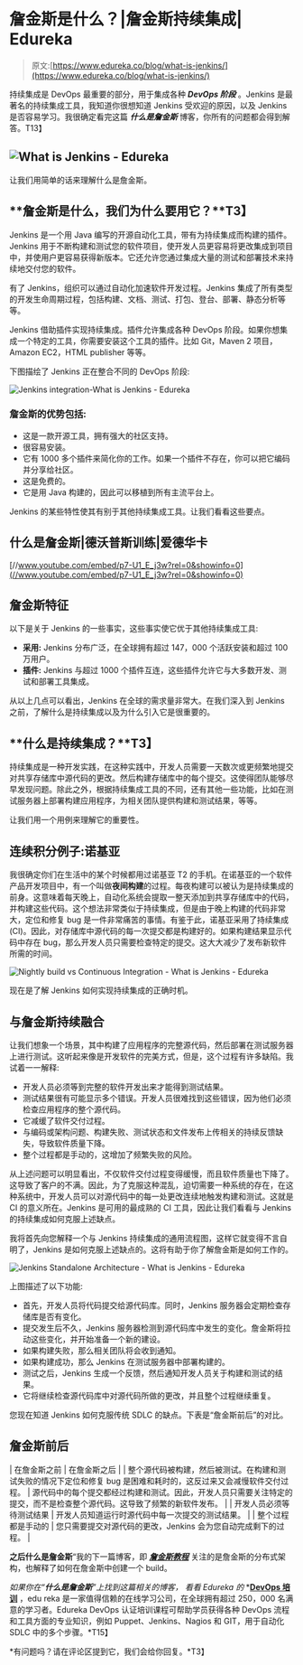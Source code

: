 # 詹金斯是什么？|詹金斯持续集成| Edureka

> 原文:[https://www.edureka.co/blog/what-is-jenkins/](https://www.edureka.co/blog/what-is-jenkins/)

持续集成是 DevOps 最重要的部分，用于集成各种 ***DevOps 阶段*** 。Jenkins 是最著名的持续集成工具，我知道你很想知道 Jenkins 受欢迎的原因，以及 Jenkins 是否容易学习。我很确定看完这篇 ***什么是詹金斯*** 博客，你所有的问题都会得到解答。T13】

## ![What is Jenkins - Edureka](../Images/0abb7478b15876b8414a5365db057398.png)

让我们用简单的话来理解什么是詹金斯。

## **詹金斯是什么，我们为什么要用它？**T3】

Jenkins 是一个用 Java 编写的开源自动化工具，带有为持续集成而构建的插件。Jenkins 用于不断构建和测试您的软件项目，使开发人员更容易将更改集成到项目中，并使用户更容易获得新版本。它还允许您通过集成大量的测试和部署技术来持续地交付您的软件。

有了 Jenkins，组织可以通过自动化加速软件开发过程。Jenkins 集成了所有类型的开发生命周期过程，包括构建、文档、测试、打包、登台、部署、静态分析等等。

Jenkins 借助插件实现持续集成。插件允许集成各种 DevOps 阶段。如果你想集成一个特定的工具，你需要安装这个工具的插件。比如 Git，Maven 2 项目，Amazon EC2，HTML publisher 等等。

下图描绘了 Jenkins 正在整合不同的 DevOps 阶段:

![Jenkins integration-What is Jenkins - Edureka](../Images/88cc8f97df555b91dc3a6df38d3fa16b.png)

### **詹金斯的优势包括:**

*   这是一款开源工具，拥有强大的社区支持。
*   很容易安装。
*   它有 1000 多个插件来简化你的工作。如果一个插件不存在，你可以把它编码并分享给社区。
*   这是免费的。
*   它是用 Java 构建的，因此可以移植到所有主流平台上。

Jenkins 的某些特性使其有别于其他持续集成工具。让我们看看这些要点。

## **什么是詹金斯|德沃普斯训练|爱德华卡**

[//www.youtube.com/embed/p7-U1_E_j3w?rel=0&showinfo=0](//www.youtube.com/embed/p7-U1_E_j3w?rel=0&showinfo=0)

## **詹金斯特征**

以下是关于 Jenkins 的一些事实，这些事实使它优于其他持续集成工具:

*   **采用:** Jenkins 分布广泛，在全球拥有超过 147，000 个活跃安装和超过 100 万用户。
*   **插件:** Jenkins 与超过 1000 个插件互连，这些插件允许它与大多数开发、测试和部署工具集成。

从以上几点可以看出，Jenkins 在全球的需求量非常大。在我们深入到 Jenkins 之前，了解什么是持续集成以及为什么引入它是很重要的。

## **什么是持续集成？**T3】

持续集成是一种开发实践，在这种实践中，开发人员需要一天数次或更频繁地提交对共享存储库中源代码的更改。然后构建存储库中的每个提交。这使得团队能够尽早发现问题。除此之外，根据持续集成工具的不同，还有其他一些功能，比如在测试服务器上部署构建应用程序，为相关团队提供构建和测试结果，等等。

让我们用一个用例来理解它的重要性。

## **连续积分例子:诺基亚**

我很确定你们在生活中的某个时候都用过诺基亚 T2 的手机。在诺基亚的一个软件产品开发项目中，有一个叫做**夜间构建**的过程。每夜构建可以被认为是持续集成的前身。这意味着每天晚上，自动化系统会提取一整天添加到共享存储库中的代码，并构建这些代码。这个想法非常类似于持续集成，但是由于晚上构建的代码非常大，定位和修复 bug 是一件非常痛苦的事情。有鉴于此，诺基亚采用了持续集成(CI)。因此，对存储库中源代码的每一次提交都是构建好的。如果构建结果显示代码中存在 bug，那么开发人员只需要检查特定的提交。这大大减少了发布新软件所需的时间。

![Nightly build vs Continuous Integration - What is Jenkins - Edureka](../Images/4e764a52f7d9fe245915b169a7ddbad0.png)

现在是了解 Jenkins 如何实现持续集成的正确时机。

## **与詹金斯**持续融合

让我们想象一个场景，其中构建了应用程序的完整源代码，然后部署在测试服务器上进行测试。这听起来像是开发软件的完美方式，但是，这个过程有许多缺陷。我试着一一解释:

*   开发人员必须等到完整的软件开发出来才能得到测试结果。
*   测试结果很有可能显示多个错误。开发人员很难找到这些错误，因为他们必须检查应用程序的整个源代码。
*   它减缓了软件交付过程。
*   与编码或架构问题、构建失败、测试状态和文件发布上传相关的持续反馈缺失，导致软件质量下降。
*   整个过程都是手动的，这增加了频繁失败的风险。

从上述问题可以明显看出，不仅软件交付过程变得缓慢，而且软件质量也下降了。这导致了客户的不满。因此，为了克服这种混乱，迫切需要一种系统的存在，在这种系统中，开发人员可以对源代码中的每一处更改连续地触发构建和测试。这就是 CI 的意义所在。Jenkins 是可用的最成熟的 CI 工具，因此让我们看看与 Jenkins 的持续集成如何克服上述缺点。

我将首先向您解释一个与 Jenkins 持续集成的通用流程图，这样它就变得不言自明了，Jenkins 是如何克服上述缺点的。这将有助于你了解詹金斯是如何工作的。

![Jenkins Standalone Architecture - What is Jenkins - Edureka](../Images/bf852db05fbf2e92dc43aac6e795a646.png)

上图描述了以下功能:

*   首先，开发人员将代码提交给源代码库。同时，Jenkins 服务器会定期检查存储库是否有变化。
*   提交发生后不久，Jenkins 服务器检测到源代码库中发生的变化。詹金斯将拉动这些变化，并开始准备一个新的建设。
*   如果构建失败，那么相关团队将会收到通知。
*   如果构建成功，那么 Jenkins 在测试服务器中部署构建的。
*   测试之后，Jenkins 生成一个反馈，然后通知开发人员关于构建和测试的结果。
*   它将继续检查源代码库中对源代码所做的更改，并且整个过程继续重复。

您现在知道 Jenkins 如何克服传统 SDLC 的缺点。下表是“詹金斯前后”的对比。

## **詹金斯前后**

| 在詹金斯之前 | 在詹金斯之后 |
| 整个源代码被构建，然后被测试。在构建和测试失败的情况下定位和修复 bug 是困难和耗时的，这反过来又会减慢软件交付过程。 | 源代码中的每个提交都经过构建和测试。因此，开发人员只需要关注特定的提交，而不是检查整个源代码。这导致了频繁的新软件发布。 |
| 开发人员必须等待测试结果 | 开发人员知道运行时源代码中每一次提交的测试结果。 |
| 整个过程都是手动的 | 您只需要提交对源代码的更改，Jenkins 会为您自动完成剩下的过程。 |

**之后什么是詹金斯**“我的下一篇博客，即 *[**詹金斯教程**](https://www.edureka.co/blog/jenkins-tutorial/)* 关注的是詹金斯的分布式架构，也解释了如何在詹金斯中创建一个 build。

*如果你在“**什么是詹金斯**”上找到这篇相关的博客，* *看看 Edureka 的* *[**DevOps 培训**](https://www.edureka.co/devops-certification-training) ，edu reka 是一家值得信赖的在线学习公司，在全球拥有超过 250，000 名满意的学习者。Edureka DevOps 认证培训课程可帮助学员获得各种 DevOps 流程和工具方面的专业知识，例如 Puppet、Jenkins、Nagios 和 GIT，用于自动化 SDLC 中的多个步骤。*T15】

*有问题吗？请在评论区提到它，我们会给你回复。*T3】